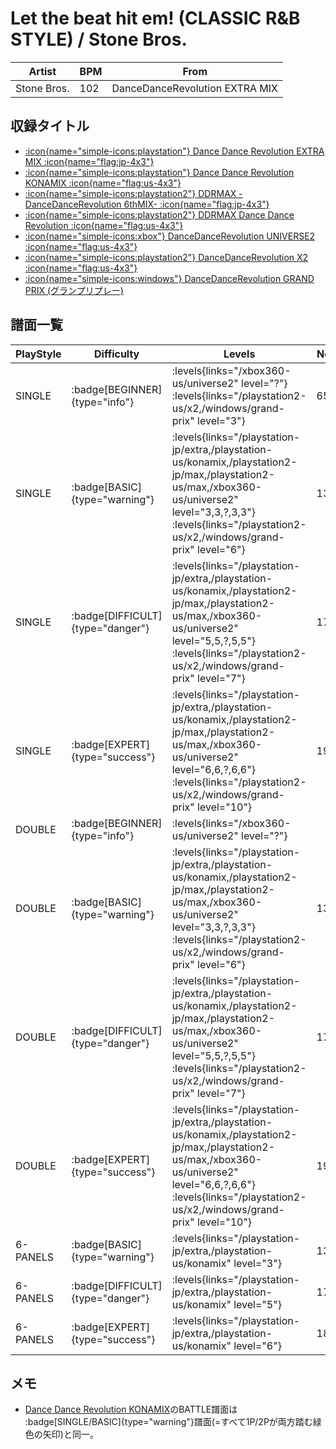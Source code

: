 # Let the beat hit em! (CLASSIC R&B STYLE) / Stone Bros.

|Artist|BPM|From|
|------|---|----|
|Stone Bros.|102|DanceDanceRevolution EXTRA MIX|

## 収録タイトル

- [:icon{name="simple-icons:playstation"} Dance Dance Revolution EXTRA MIX :icon{name="flag:jp-4x3"}](/playstation-jp/extra)
- [:icon{name="simple-icons:playstation"} Dance Dance Revolution KONAMIX :icon{name="flag:us-4x3"}](/playstation-us/konamix)
- [:icon{name="simple-icons:playstation2"} DDRMAX -DanceDanceRevolution 6thMIX- :icon{name="flag:jp-4x3"}](/playstation2-jp/max)
- [:icon{name="simple-icons:playstation2"} DDRMAX Dance Dance Revolution :icon{name="flag:us-4x3"}](/playstation2-us/max)
- [:icon{name="simple-icons:xbox"} DanceDanceRevolution UNIVERSE2 :icon{name="flag:us-4x3"}](/xbox360-us/universe2)
- [:icon{name="simple-icons:playstation2"} DanceDanceRevolution X2 :icon{name="flag:us-4x3"}](/playstation2-us/x2)
- [:icon{name="simple-icons:windows"} DanceDanceRevolution GRAND PRIX (グランプリプレー)](/windows/grand-prix)

## 譜面一覧

|PlayStyle|Difficulty|Levels|Notes|Movie|
|---------|----------|------|-----|-----|
|SINGLE| :badge[BEGINNER]{type="info"}| :levels{links="/xbox360-us/universe2" level="?"} :levels{links="/playstation2-us/x2,/windows/grand-prix" level="3"}|65/0||
|SINGLE| :badge[BASIC]{type="warning"}| :levels{links="/playstation-jp/extra,/playstation-us/konamix,/playstation2-jp/max,/playstation2-us/max,/xbox360-us/universe2" level="3,3,?,3,3"} :levels{links="/playstation2-us/x2,/windows/grand-prix" level="6"}|133/0||
|SINGLE| :badge[DIFFICULT]{type="danger"}| :levels{links="/playstation-jp/extra,/playstation-us/konamix,/playstation2-jp/max,/playstation2-us/max,/xbox360-us/universe2" level="5,5,?,5,5"} :levels{links="/playstation2-us/x2,/windows/grand-prix" level="7"}|172/0||
|SINGLE| :badge[EXPERT]{type="success"}| :levels{links="/playstation-jp/extra,/playstation-us/konamix,/playstation2-jp/max,/playstation2-us/max,/xbox360-us/universe2" level="6,6,?,6,6"} :levels{links="/playstation2-us/x2,/windows/grand-prix" level="10"}|192/0||
|DOUBLE| :badge[BEGINNER]{type="info"}| :levels{links="/xbox360-us/universe2" level="?"}|||
|DOUBLE| :badge[BASIC]{type="warning"}| :levels{links="/playstation-jp/extra,/playstation-us/konamix,/playstation2-jp/max,/playstation2-us/max,/xbox360-us/universe2" level="3,3,?,3,3"} :levels{links="/playstation2-us/x2,/windows/grand-prix" level="6"}|134/0||
|DOUBLE| :badge[DIFFICULT]{type="danger"}| :levels{links="/playstation-jp/extra,/playstation-us/konamix,/playstation2-jp/max,/playstation2-us/max,/xbox360-us/universe2" level="5,5,?,5,5"} :levels{links="/playstation2-us/x2,/windows/grand-prix" level="7"}|172/0||
|DOUBLE| :badge[EXPERT]{type="success"}| :levels{links="/playstation-jp/extra,/playstation-us/konamix,/playstation2-jp/max,/playstation2-us/max,/xbox360-us/universe2" level="6,6,?,6,6"} :levels{links="/playstation2-us/x2,/windows/grand-prix" level="10"}|190/0||
|6-PANELS| :badge[BASIC]{type="warning"}| :levels{links="/playstation-jp/extra,/playstation-us/konamix" level="3"}|133/0||
|6-PANELS| :badge[DIFFICULT]{type="danger"}| :levels{links="/playstation-jp/extra,/playstation-us/konamix" level="5"}|172/0||
|6-PANELS| :badge[EXPERT]{type="success"}| :levels{links="/playstation-jp/extra,/playstation-us/konamix" level="6"}|189/0||

## メモ

- [Dance Dance Revolution KONAMIX](/playstation-us/konamix)のBATTLE譜面は :badge[SINGLE/BASIC]{type="warning"}譜面(=すべて1P/2Pが両方踏む緑色の矢印)と同一。

